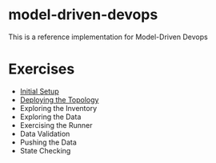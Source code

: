 # model-driven-devops
This is a reference implementation for Model-Driven Devops

# Exercises
* [Initial Setup](exercises/initial-setup.md)
* [Deploying the Topology](exercises/deploy-topology.md)
* Exploring the Inventory
* Exploring the Data
* Exercising the Runner
* Data Validation
* Pushing the Data
* State Checking
